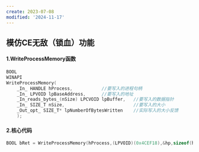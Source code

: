 ```yaml
---
create: 2023-07-08
modified: '2024-11-17'
---
```


## 模仿CE无敌（锁血）功能

#### 1.WriteProcessMemory函数

```C++
BOOL
WINAPI
WriteProcessMemory(
    _In_ HANDLE hProcess,			//要写入的进程句柄
    _In_ LPVOID lpBaseAddress,		//要写入的地址
    _In_reads_bytes_(nSize) LPCVOID lpBuffer,	//要写入的数据指针
    _In_ SIZE_T nSize,							//要写入的大小
    _Out_opt_ SIZE_T* lpNumberOfBytesWritten	//实际写入的大小反馈
    );
```

#### 2.核心代码

```C++
BOOL bRet = WriteProcessMemory(hProcess,(LPVOID)(0x4CEF18),&hp,sizeof(hp),NULL);
```